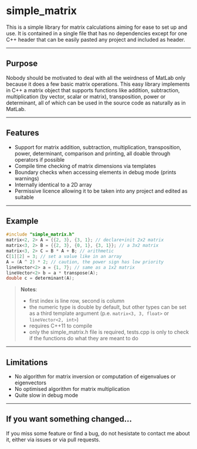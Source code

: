 simple_matrix
===================

This is a simple library for matrix calculations aiming for ease to set up and use. It is contained in a single file that has no dependencies except for one C++ header that can be easily pasted any project and included as header.

----------
Purpose
--
Nobody should be motivated to deal with all the weirdness of MatLab only because it does a few basic matrix operations. This easy library implements in C++ a matrix object that supports functions like addition, subtraction, multiplication (by vector, scalar or matrix), transposition, power or determinant, all of which can be used in the source code as naturally as in MatLab.

----------
Features
--
- Support for matrix addition, subtraction, multiplication, transposition, power, determinant, comparison and printing, all doable through operators if possible
- Compile time checking of matrix dimensions via templates
- Boundary checks when accessing elements in debug mode (prints warnings)
- Internally identical to a 2D array
- Permissive licence allowing it to be taken into any project and edited as suitable

----------
Example
--
```C++
#include "simple_matrix.h"
matrix<2, 2> A = {{2, 3}, {3, 1}; // declare+init 2x2 matrix
matrix<3, 2> B = {{2, 3}, {0, 1}, {3, 1}}; // a 3x2 matrix
matrix<3, 2> C = B * A + B; // arithmetic
C[1][2] = 3; // set a value like in an array
A = (A ^ 2) * 2; // caution, the power sign has low priority
lineVector<2> a = {1, 7}; // same as a 1x2 matrix
lineVector<2> b = a * transpose(A);
double c = determinant(A);
```
> **Notes**:
>- first index is line row, second is column
>- the numeric type is double by default, but other types can be set as a third template argument (p.e. `matrix<3, 3, float>` or `lineVector<2, int>`)
>- requires C++11 to compile
>- only the simple_matrix.h file is required, tests.cpp is only to check if the functions do what they are meant to do

----------
Limitations
--
- No algorithm for matrix inversion or computation of eigenvalues or eigenvectors
- No optimised algorithm for matrix multiplication
- Quite slow in debug mode

----------
If you want something changed...
--
If you miss some feature or find a bug, do not hesistate to contact me about it, either via issues or via pull requests.
